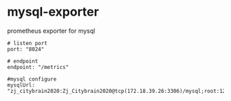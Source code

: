 # mysql-exporter
prometheus exporter for mysql


```
# listen port
port: "8024"

# endpoint
endpoint: "/metrics"

#mysql configure
mysqlUrl: "zj_citybrain2020:Zj_Citybrain2020@tcp(172.18.39.26:3306)/mysql;root:123456@tcp(172.18.39.9:3306)/mysql"
```
